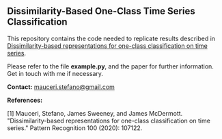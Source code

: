 ## Dissimilarity-Based One-Class Time Series Classification


This repository contains the code needed to replicate results described in [Dissimilarity-based representations for one-class classification on time series](https://www.sciencedirect.com/science/article/abs/pii/S0031320319304236).


Please refer to the file **example.py**, and the paper for further information. Get in touch with me if necessary.


**Contact:** mauceri.stefano@gmail.com


**References:**

<a id="1">[1]</a> Mauceri, Stefano, James Sweeney, and James McDermott. "Dissimilarity-based representations for one-class classification on time series." Pattern Recognition 100 (2020): 107122.
